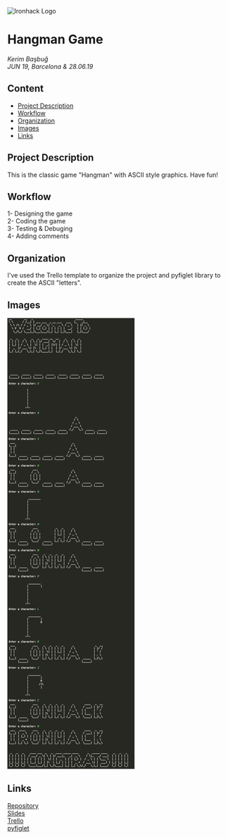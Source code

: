 <img src="https://bit.ly/2VnXWr2" alt="Ironhack Logo" width="100"/>

# Hangman Game
*Kerim Başbuğ*  
*JUN 19, Barcelona & 28.06.19*

## Content
- [Project Description](#project-description)
- [Workflow](#workflow)
- [Organization](#organization)
- [Images](#images)
- [Links](#links)

<a name="project-description"></a>

## Project Description

This is the classic game "Hangman" with ASCII style graphics. Have fun! 

<a name="workflow"></a>

## Workflow

1- Designing the game  
2- Coding the game  
3- Testing & Debuging   
4- Adding comments
<a name="organization"></a>

## Organization

I've used the Trello template to organize the project and pyfiglet library to create the ASCII "letters".

<a name="links"></a>

## Images

<img src="https://github.com/kerimbasbug/Project-Week-1-Build-Your-Own-Game/blob/master/images/merged_images.jpg">

## Links

[Repository](https://github.com/)  
[Slides](https://slides.com/kerimbasbug/deck/fullscreen)  
[Trello](https://trello.com/b/tDXkO3sF/hangman)  
[pyfiglet](https://github.com/pwaller/pyfiglet)
